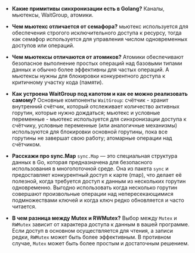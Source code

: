 - **Какие примитивы синхронизации есть в Golang?**
Каналы, мьютексы, WaitGroup, атомики.

- **Чем мьютекс отличается от семафора?**
мьютекс используется для обеспечения строгого исключительного доступа к ресурсу, тогда как семафор используется для управления числом одновременных доступов или операций.

- **Чем мьютексы отличаются от атомиков?**
Атомики обеспечивают безопасное выполнение простых операций над базовыми типами данных и обычно более эффективны для частых операций. А мьютексы нужны для блокировки конкурентного доступа к критичному участку кода (памяти).

- **Как устроена WaitGroup под капотом и как ее можно реализовать самому?**
Основные компоненты `WaitGroup`: счётчик - хранит внутренний счётчик, который отслеживает количество активных горутин, которые нужно дождаться; мьютекс и условные переменные - мьютекс используется для синхронизации доступа к счётчику, условные переменные (или аналогичные механизмы) используются для блокировки основной горутины, пока все горутины не завершат свою работу; атомарные операции над счётчиком.

- **Расскажи про sync.Map**
`sync.Map` — это специальная структура данных в Go, которая предназначена для безопасного использования в многопоточной среде. Она из пакета `sync` и предоставляет конкурентный доступ к карте (map), что делает её полезной, когда требуется доступ к данным из нескольких горутин одновременно.
Выгодно использовать когда несколько горутин совершают произвольные операции над непересекающимися подмножествами ключей и когда ключ редко обновляется и часто читается.

- **В чем разница между Mutex и RWMutex?**
Выбор между `Mutex` и `RWMutex` зависит от характера доступа к данным в вашей программе. Если доступ в основном осуществляется для чтения, а записи редки, `RWMutex` может быть более эффективным. В противном случае, `Mutex` может быть более простым и достаточным решением.



